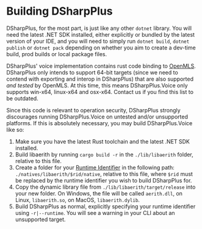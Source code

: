 # Building DSharpPlus

DSharpPlus, for the most part, is just like any other `dotnet` library. You will need the latest .NET SDK installed, either explicitly or bundled by the latest version of your IDE, and you will need to simply run `dotnet build`, `dotnet publish` or `dotnet pack` depending on whether you aim to create a dev-time build, prod builds or local package files.

DSharpPlus' voice implementation contains rust code binding to [OpenMLS](https://github.com/openmls/openmls). DSharpPlus only intends to support 64-bit targets (since we need to contend with exporting and interop in DSharpPlus) that are also supported *and tested* by OpenMLS. At this time, this means DSharpPlus.Voice only supports win-x64, linux-x64 and osx-x64. Contact us if you find this list to be outdated.

Since this code is relevant to operation security, DSharpPlus strongly discourages running DSharpPlus.Voice on untested and/or unsupported platforms. If this is absolutely necessary, you may build DSharpPlus.Voice like so:

1. Make sure you have the latest Rust toolchain and the latest .NET SDK installed.
2. Build libaerith by running `cargo build -r` in the `./lib/libaerith` folder, relative to this file.
3. Create a folder for your [Runtime Identifier](https://learn.microsoft.com/en-us/dotnet/core/rid-catalog) in the following path: `./natives/libaerith/$rid/native`, relative to this file, where `$rid` must be replaced by the runtime identifier you wish to build DSharpPlus for.
4. Copy the dynamic library file from `./lib/libaerith/target/release` into your new folder. On Windows, the file will be called `aerith.dll`, on Linux, `libaerith.so`, on MacOS, `libaerith.dylib`.
5. Build DSharpPlus as normal, explicitly specifying your runtime identifier using `-r|--runtime`. You will see a warning in your CLI about an unsupported target.